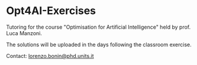# Opt4AI-Exercises
Tutoring for the course "Optimisation for Artificial Intelligence" held by prof. Luca Manzoni.

The solutions will be uploaded in the days following the classroom exercise.

Contact: [lorenzo.bonin@phd.units.it](mailto:lorenzo.bonin@phd.units.it)